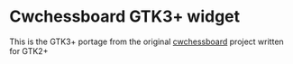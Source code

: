 # Cwchessboard GTK3+ widget

This is the GTK3+ portage from the original [cwchessboard](http://carlowood.github.io/cwchessboard/) project written for GTK2+

